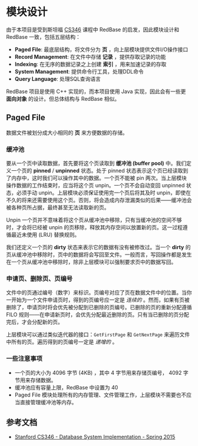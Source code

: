 # 模块设计

由于本项目是受到斯坦福 [CS346][cs346] 课程中 RedBase 的启发，因此模块设计和 RedBase 一致，包括五层结构：

+ **Paged File**: 最底层结构，将文件分为 **页** ，向上层模块提供文件I/O操作接口
+ **Record Management**: 在文件中存储 **记录** ，提供存取记录的功能
+ **Indexing**: 在无序的数据记录之上创建 **索引** ，用来加速记录的存取
+ **System Management**: 提供命令行工具，处理DDL命令
+ **Query Language**: 处理SQL查询语言

RedBase 项目是使用 C++ 实现的，而本项目使用 Java 实现，因此会有一些更 **面向对象** 的设计。但总体结构与 RedBase 相似。

## Paged File

数据文件被划分成大小相同的 **页** 来方便数据的存储。

### 缓冲池

要从一个页中读取数据，首先要将这个页读取到 **缓冲池 (buffer pool)** 中。我们定义一个页的 **pinned** / **unpinned** 状态。处于 pinned 状态表示这个页已经读取到了内存中，这时我们可以操作其中的数据。一个页不能被 pin 两次。当上层模块操作数据的工作结束时，应当将这个页 unpin。一个页不会自动变回 unpinned 状态，必须手动 unpin。上层模块必须保证使用完一个页后将其及时 unpin，即使在不久的将来还需要使用这个页。否则，将会造成内存泄漏类似的后果——缓冲池会被各种页所占据，最终甚至无法读取新的页。

Unpin 一个页并不意味着将这个页从缓冲池中移除，只有当缓冲池的空间不够时，才会将已经被 unpin 的页移除，释放其内存空间以放置新的页。这一过程遵循最近未使用 (LRU) 替换规则。

我们还定义一个页的 **dirty** 状态来表示它的数据有没有被修改过。当一个 **dirty** 的页从缓冲池中移除时，页中的数据将会写回至文件。一般而言，写回操作都是发生在一个页从缓冲池中移除时，除非上层模块可以强制要求页中的数据写回。

### 申请页、删除页、页编号

文件中的页通过编号（数字）来标识。页编号对应了页在数据文件中的位置。当你一开始为一个文件申请页时，得到的页编号应一定是 _连续的_ 。然而，如果有页被删除了，申请页时将会优先被分配到已删除的页编号。已删除的页的重新分配遵循 FILO 规则——在申请新页时，会优先分配最近删除的页。只有当已删除的页分配完后，才会分配新的页。

上层模块可以通过类似迭代器的接口：`GetFirstPage` 和 `GetNextPage` 来遍历文件中所有的页。遍历得到的页编号一定是 _递增的_ 。

### 一些注意事项

+ 一个页的大小为 4096 字节 (4KB) ，其中 4 字节用来存储页编号， 4092 字节用来存储数据。
+ 缓冲池应有容量上限，RedBase 中设置为 40
+ Paged File 模块处理所有的内存管理、文件管理工作，上层模块不需要也不应当直接管理缓冲池等内存。


## 参考文档

+ [Stanford CS346 - Database System Implementation - Spring 2015][cs346]

[cs346]: https://web.stanford.edu/class/cs346/2015/
